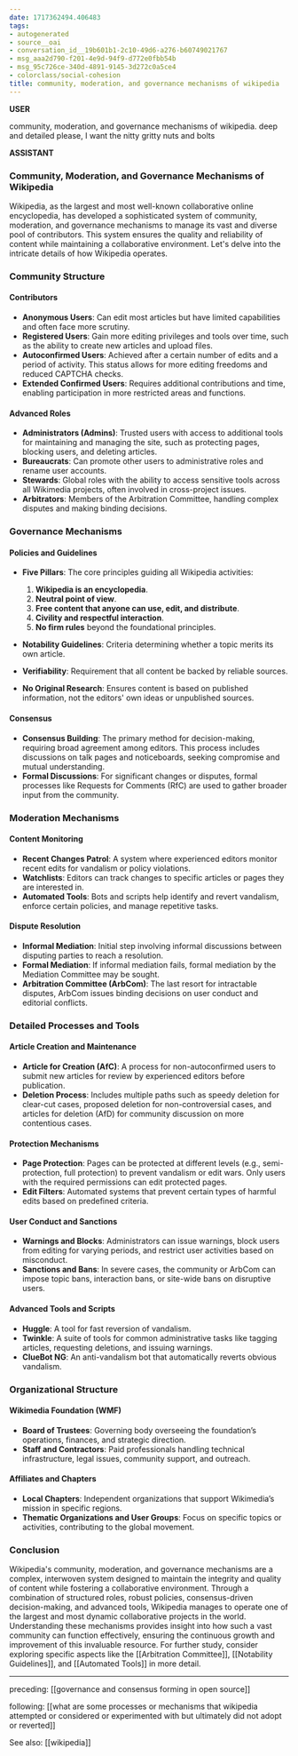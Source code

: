 ```yaml
---
date: 1717362494.406483
tags:
- autogenerated
- source__oai
- conversation_id__19b601b1-2c10-49d6-a276-b60749021767
- msg_aaa2d790-f201-4e9d-94f9-d772e0fbb54b
- msg_95c726ce-340d-4891-9145-3d272c0a5ce4
- colorclass/social-cohesion
title: community, moderation, and governance mechanisms of wikipedia
---
```


**USER**

community, moderation, and governance mechanisms of wikipedia. deep and detailed please, I want the nitty gritty nuts and bolts


**ASSISTANT**

### Community, Moderation, and Governance Mechanisms of Wikipedia

Wikipedia, as the largest and most well-known collaborative online encyclopedia, has developed a sophisticated system of community, moderation, and governance mechanisms to manage its vast and diverse pool of contributors. This system ensures the quality and reliability of content while maintaining a collaborative environment. Let's delve into the intricate details of how Wikipedia operates.

### Community Structure

#### Contributors
- **Anonymous Users**: Can edit most articles but have limited capabilities and often face more scrutiny.
- **Registered Users**: Gain more editing privileges and tools over time, such as the ability to create new articles and upload files.
- **Autoconfirmed Users**: Achieved after a certain number of edits and a period of activity. This status allows for more editing freedoms and reduced CAPTCHA checks.
- **Extended Confirmed Users**: Requires additional contributions and time, enabling participation in more restricted areas and functions.

#### Advanced Roles
- **Administrators (Admins)**: Trusted users with access to additional tools for maintaining and managing the site, such as protecting pages, blocking users, and deleting articles.
- **Bureaucrats**: Can promote other users to administrative roles and rename user accounts.
- **Stewards**: Global roles with the ability to access sensitive tools across all Wikimedia projects, often involved in cross-project issues.
- **Arbitrators**: Members of the Arbitration Committee, handling complex disputes and making binding decisions.

### Governance Mechanisms

#### Policies and Guidelines
- **Five Pillars**: The core principles guiding all Wikipedia activities:
  1. **Wikipedia is an encyclopedia**.
  2. **Neutral point of view**.
  3. **Free content that anyone can use, edit, and distribute**.
  4. **Civility and respectful interaction**.
  5. **No firm rules** beyond the foundational principles.

- **Notability Guidelines**: Criteria determining whether a topic merits its own article.
- **Verifiability**: Requirement that all content be backed by reliable sources.
- **No Original Research**: Ensures content is based on published information, not the editors' own ideas or unpublished sources.

#### Consensus
- **Consensus Building**: The primary method for decision-making, requiring broad agreement among editors. This process includes discussions on talk pages and noticeboards, seeking compromise and mutual understanding.
- **Formal Discussions**: For significant changes or disputes, formal processes like Requests for Comments (RfC) are used to gather broader input from the community.

### Moderation Mechanisms

#### Content Monitoring
- **Recent Changes Patrol**: A system where experienced editors monitor recent edits for vandalism or policy violations.
- **Watchlists**: Editors can track changes to specific articles or pages they are interested in.
- **Automated Tools**: Bots and scripts help identify and revert vandalism, enforce certain policies, and manage repetitive tasks.

#### Dispute Resolution
- **Informal Mediation**: Initial step involving informal discussions between disputing parties to reach a resolution.
- **Formal Mediation**: If informal mediation fails, formal mediation by the Mediation Committee may be sought.
- **Arbitration Committee (ArbCom)**: The last resort for intractable disputes, ArbCom issues binding decisions on user conduct and editorial conflicts.

### Detailed Processes and Tools

#### Article Creation and Maintenance
- **Article for Creation (AfC)**: A process for non-autoconfirmed users to submit new articles for review by experienced editors before publication.
- **Deletion Process**: Includes multiple paths such as speedy deletion for clear-cut cases, proposed deletion for non-controversial cases, and articles for deletion (AfD) for community discussion on more contentious cases.

#### Protection Mechanisms
- **Page Protection**: Pages can be protected at different levels (e.g., semi-protection, full protection) to prevent vandalism or edit wars. Only users with the required permissions can edit protected pages.
- **Edit Filters**: Automated systems that prevent certain types of harmful edits based on predefined criteria.

#### User Conduct and Sanctions
- **Warnings and Blocks**: Administrators can issue warnings, block users from editing for varying periods, and restrict user activities based on misconduct.
- **Sanctions and Bans**: In severe cases, the community or ArbCom can impose topic bans, interaction bans, or site-wide bans on disruptive users.

#### Advanced Tools and Scripts
- **Huggle**: A tool for fast reversion of vandalism.
- **Twinkle**: A suite of tools for common administrative tasks like tagging articles, requesting deletions, and issuing warnings.
- **ClueBot NG**: An anti-vandalism bot that automatically reverts obvious vandalism.

### Organizational Structure

#### Wikimedia Foundation (WMF)
- **Board of Trustees**: Governing body overseeing the foundation’s operations, finances, and strategic direction.
- **Staff and Contractors**: Paid professionals handling technical infrastructure, legal issues, community support, and outreach.

#### Affiliates and Chapters
- **Local Chapters**: Independent organizations that support Wikimedia’s mission in specific regions.
- **Thematic Organizations and User Groups**: Focus on specific topics or activities, contributing to the global movement.

### Conclusion

Wikipedia's community, moderation, and governance mechanisms are a complex, interwoven system designed to maintain the integrity and quality of content while fostering a collaborative environment. Through a combination of structured roles, robust policies, consensus-driven decision-making, and advanced tools, Wikipedia manages to operate one of the largest and most dynamic collaborative projects in the world. Understanding these mechanisms provides insight into how such a vast community can function effectively, ensuring the continuous growth and improvement of this invaluable resource. For further study, consider exploring specific aspects like the [[Arbitration Committee]], [[Notability Guidelines]], and [[Automated Tools]] in more detail.


---

preceding: [[governance and consensus forming in open source]]  


following: [[what are some processes or mechanisms that wikipedia attempted or considered or experimented with but ultimately did not adopt or reverted]]

See also: [[wikipedia]]